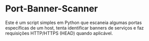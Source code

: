 # Port-Banner-Scanner
Este é um script simples em Python que escaneia algumas portas específicas de um host, tenta identificar banners de serviços e faz requisições HTTP/HTTPS (HEAD) quando aplicável.
